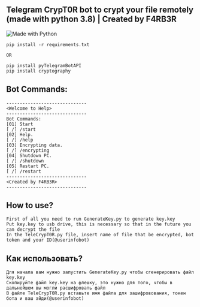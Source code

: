 ## Telegram CrypT0R bot to crypt your file remotely (made with python 3.8) | Created by F4RB3R
![Made with Python](https://img.shields.io/badge/Made%20with-Python-3572A5.svg)

```
pip install -r requirements.txt

OR

pip install pyTelegramBotAPI
pip install cryptography
```

## Bot Commands:

```
------------------------------
<Welcome to Help>
------------------------------
Bot Commands:
[01] Start
[ /] /start
[02] Help.
[ /] /help
[03] Encrypting data.
[ /] /encrypting
[04] Shutdown PC.
[ /] /shutdown
[05] Restart PC.
[ /] /restart
------------------------------
<Created by F4RB3R>
------------------------------
```

## How to use?
```
First of all you need to run GenerateKey.py to generate key.key
Put key.key to usb drive, this is necessary so that in the future you can decrypt the file
In the TeleCrypT0R.py file, insert name of file that be encrypted, bot token and your ID(@userinfobot)
```
## Как использовать?
```
Для начала вам нужно запустить GenerateKey.py чтобы сгенерировать файл key.key
Скопируйте файл key.key на флешку, это нужно для того, чтобы в дальнейшем вы могли расшифровать файл
В файле TeleCrypT0R.py вставьте имя файла для зашифровования, токен бота и ваш айди(@userinfobot)
```
